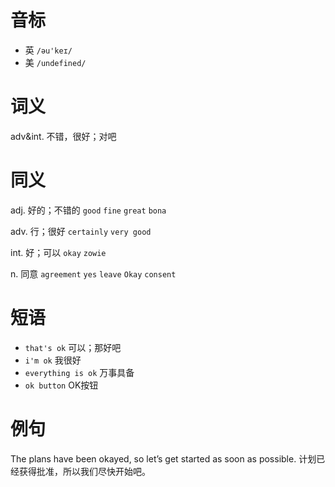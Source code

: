 # 音标

- 英 `/əu'keɪ/`
- 美 `/undefined/`

# 词义

adv&int. 不错，很好；对吧


# 同义

adj. 好的；不错的
`good` `fine` `great` `bona`

adv. 行；很好
`certainly` `very good`

int. 好；可以
`okay` `zowie`

n. 同意
`agreement` `yes` `leave` `Okay` `consent`

# 短语

- `that's ok` 可以；那好吧
- `i'm ok` 我很好
- `everything is ok` 万事具备
- `ok button` OK按钮

# 例句

The plans have been okayed, so let’s get started as soon as possible.
计划已经获得批准，所以我们尽快开始吧。


